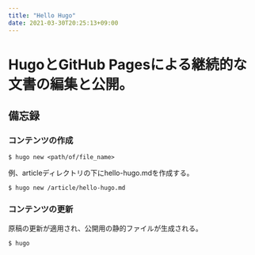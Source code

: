 ```yaml
---
title: "Hello Hugo"
date: 2021-03-30T20:25:13+09:00
---
```


# HugoとGitHub Pagesによる継続的な文書の編集と公開。


## 備忘録

### コンテンツの作成

```
$ hugo new <path/of/file_name>
```

例、articleディレクトリの下にhello-hugo.mdを作成する。


```
$ hugo new /article/hello-hugo.md
```

### コンテンツの更新

原稿の更新が適用され、公開用の静的ファイルが生成される。

```
$ hugo
```

